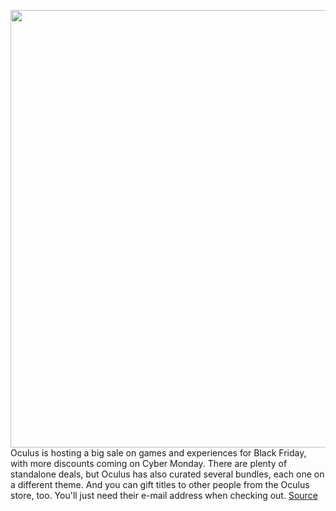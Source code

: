 <img src='https://cdn.vox-cdn.com/thumbor/G4JlR1fwY3_3Upbsm3VO_JSYSLo=/0x0:2040x1360/1200x800/filters:focal(857x517:1183x843)/cdn.vox-cdn.com/uploads/chorus_image/image/67988655/akrales_200904_4160_0496.0.0.jpg' width='700px' /><br/>
Oculus is hosting a big sale on games and experiences for Black Friday, with more discounts coming on Cyber Monday. There are plenty of standalone deals, but Oculus has also curated several bundles, each one on a different theme. And you can gift titles to other people from the Oculus store, too. You'll just need their e-mail address when checking out.
<a href='https://www.theverge.com/good-deals/21697473/oculus-black-friday-games-experiences-vr-headset-sale-deal-cyber-monday'> Source <a/>